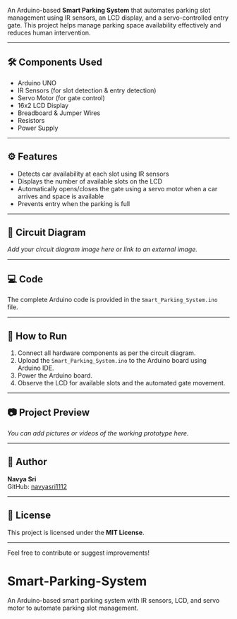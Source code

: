 
An Arduino-based **Smart Parking System** that automates parking slot management using IR sensors, an LCD display, and a servo-controlled entry gate. This project helps manage parking space availability effectively and reduces human intervention.

---

## 🛠️ Components Used

- Arduino UNO
- IR Sensors (for slot detection & entry detection)
- Servo Motor (for gate control)
- 16x2 LCD Display
- Breadboard & Jumper Wires
- Resistors
- Power Supply

---

## ⚙️ Features

- Detects car availability at each slot using IR sensors
- Displays the number of available slots on the LCD
- Automatically opens/closes the gate using a servo motor when a car arrives and space is available
- Prevents entry when the parking is full

---

## 🔌 Circuit Diagram

*Add your circuit diagram image here or link to an external image.*

---

## 💻 Code

The complete Arduino code is provided in the `Smart_Parking_System.ino` file.

---

## 🚀 How to Run

1. Connect all hardware components as per the circuit diagram.
2. Upload the `Smart_Parking_System.ino` to the Arduino board using Arduino IDE.
3. Power the Arduino board.
4. Observe the LCD for available slots and the automated gate movement.

---

## 📷 Project Preview

*You can add pictures or videos of the working prototype here.*

---

## 📌 Author

**Navya Sri**  
GitHub: [navyasri1112](https://github.com/navyasri1112)

---

## 📜 License

This project is licensed under the **MIT License**.

---

Feel free to contribute or suggest improvements!
# Smart-Parking-System
An Arduino-based smart parking system with IR sensors, LCD, and servo motor to automate parking slot management.
